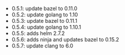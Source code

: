 * 0.5.1: update bazel to 0.11.0
* 0.5.2: update golang to 1.10
* 0.5.3: update bazel to 0.11.1
* 0.5.4: update golang to 1.10.1
* 0.5.5: adds helm 2.7.2
* 0.5.6: adds ninja and updates bazel to 0.15.2
* 0.5.7: update clang to 6.0
